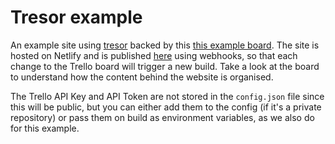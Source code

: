 # Tresor example

An example site using [tresor](https://github.com/wbkd/tresor) backed by this [this example board](https://trello.com/b/dhhEnV8b/tresor-example). The site is hosted on Netlify and is published [here](https://tresor-example.netlify.com) using webhooks, so that each change to the Trello board will trigger a new build.
Take a look at the board to understand how the content behind the website is organised.

The Trello API Key and API Token are not stored in the `config.json` file since this will be public, but you can either add them to the config (if it's a private repository) or pass them on build as environment variables, as we also do for this example.

